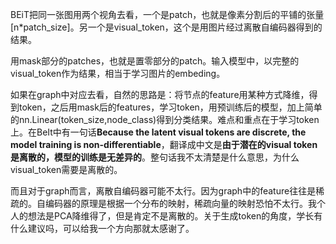BEiT把同一张图用两个视角去看，一个是patch，也就是像素分割后的平铺的张量[n*patch_size]。另一个是visual_token，这个是用图片经过离散自编码器得到的结果。
​

用mask部分的patches，也就是置零部分的patch。输入模型中，以完整的visual_token作为结果，相当于学习图片的embeding。

如果在graph中对应去看，自然的思路是：将节点的feature用某种方式降维，得到token，之后用mask后的features，学习token，用预训练后的模型，加上简单的nn.Linear(token_size,node_class)得到分类结果。难点和重点在于学习token上。在BeIt中有一句话**Because the latent visual
tokens are discrete, the model training is non-differentiable**，翻译成中文是**由于潜在的visual token是离散的，模型的训练是无差异的**。整句话我不太清楚是什么意思，为什么visual_token需要是离散的。

而且对于graph而言，离散自编码器可能不太行。因为graph中的feature往往是稀疏的。自编码器的原理是根据一个分布的映射，稀疏向量的映射恐怕不太行。我个人的想法是PCA降维得了，但是肯定不是离散的。关于生成token的角度，学长有什么建议吗，可以给我一个方向那就太感谢了。